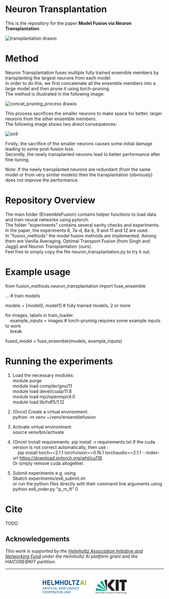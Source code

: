 # Neuron Transplantation
This is the repository for the paper **Model Fusion via Neuron Transplantation**.  

![transplantation drawio](https://github.com/masterbaer/ensemble-fusion/assets/56799329/034ecee8-a311-4360-a8b8-371f0d6be449)


# Method  

Neuron Transplantation fuses multiple fully trained ensemble members by transplanting the largest neurons from each model.  
In order to do this, we first concatenate all the ensemble members into a large model and then prune it using torch-pruning.  
The method is illustrated in the following image:  

![concat_pruning_process drawio](https://github.com/masterbaer/ensemble-fusion/assets/56799329/0145e78c-de51-4730-ba3a-bc5f4f991ed7)

This process sacrifices the smaller neurons to make space for better, larger neurons from the other ensemble members.  
The following image shows two direct consequences:  

![ex9](https://github.com/masterbaer/ensemble-fusion/assets/56799329/8c134400-68b8-402b-b553-14d6b082e6e5)  

Firstly, the sacrifice of the smaller neurons causes some initial damage leading to some post-fusion loss.  
Secondly, the newly transplanted neurons lead to better performance after fine-tuning.  

Note: If the newly transplanted neurons are redundant (from the same model or from very similar models) then the transplantation (obviously) does not improve the 
performance.

# Repository Overview
The main folder (EnsembleFusion) contains helper functions to load data and train neural networks using pytorch.  
The folder "experiments" contains several sanity checks and experiments.  
In the paper, the experiments 6, 7a-d, 8a-b, 9 and 11 and 12 are used.   
In "fusion_methods" the model fusion methods are implemented. Among them are Vanilla Averaging, Optimal Transport Fusion (from Singh and Jaggi) and Neuron Transplantation (ours).   
Feel free to simply copy the file neuron_transplantation.py to try it out.  

# Example usage

from fusion_methods.neuron_transplantation import fuse_ensemble  

... # train models  

models = [model0, model1] # fully trained models, 2 or more  

for images, labels in train_loader:  
  &nbsp;&nbsp;&nbsp;&nbsp;example_inputs = images # torch-pruning requires some example inputs to work  
  &nbsp;&nbsp;&nbsp;&nbsp;break  
  
fused_model = fuse_ensemble(models, example_inputs)  




# Running the experiments
1) Load the necessary modules:   
module purge  
module load compiler/gnu/11  
module load devel/cuda/11.8    
module load mpi/openmpi/4.0  
module load lib/hdf5/1.12  

2) (Once) Create a virtual environment:  
python -m venv ~/venv/ensemblefusion

3) Activate virtual environment:  
source venv/bin/activate

4) (Once) Install requirements:
pip install -r requirements.txt
If the cuda version is not correct automatically, then use :  
&nbsp;&nbsp;&nbsp; pip install torch==2.1.1 torchvision==0.16.1 torchaudio==2.1.1 --index-url https://download.pytorch.org/whl/cu118.  
Or simply remove cuda altogether.

5) Submit experiments e.g. using  
Sbatch experiments/ex6_submit.sh  
or run the python files directly with their command line arguments using  
python ex6_order.py "p_m_ft" 0

# Cite
TODO

## Acknowledgements

*This work is supported by the [Helmholtz Association Initiative and
Networking Fund](https://www.helmholtz.de/en/about_us/the_association/initiating_and_networking/)
under the Helmholtz AI platform grant and the HAICORE@KIT partition.*

---

<div align="center">
    <a href="https://www.helmholtz.ai/"><img src="logos/helmholtzai_logo.jpg" height="45px" hspace="3%" vspace="20px"></a><a href="http://www.kit.edu/english/index.php"><img src="logos/kit_logo.svg" height="45px" hspace="3%" vspace="20px"></a><a 
</div>